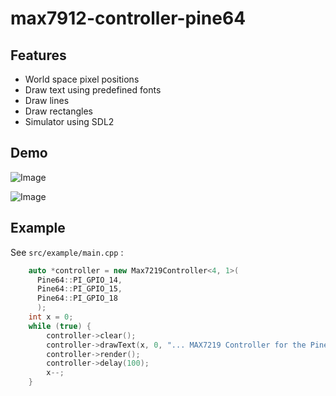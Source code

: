 # max7912-controller-pine64

## Features

 * World space pixel positions
 * Draw text using predefined fonts
 * Draw lines
 * Draw rectangles
 * Simulator using SDL2

## Demo

![Image](https://gogoprog.github.io/max7912-controller-pine64/video.gif)

![Image](https://gogoprog.github.io/max7912-controller-pine64/video2.gif)

## Example

See `src/example/main.cpp` :

```cpp
    auto *controller = new Max7219Controller<4, 1>(
      Pine64::PI_GPIO_14,
      Pine64::PI_GPIO_15,
      Pine64::PI_GPIO_18
      );
    int x = 0;
    while (true) {
        controller->clear();
        controller->drawText(x, 0, "... MAX7219 Controller for the Pine64", Font::font5x8);
        controller->render();
        controller->delay(100);
        x--;
    }
```
